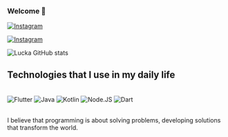 ### Welcome 👋

[![Instagram](https://img.shields.io/badge/Instagram-E4405F?style=for-the-badge&logo=instagram&logoColor=white)](https://www.instagram.com/lucka_denubila/)

[![Instagram](https://img.shields.io/badge/LinkedIn-0077B5?style=for-the-badge&logo=linkedin&logoColor=white)](https://www.linkedin.com/in/lucka-silva-94b854201/?locale=en_US)

![Lucka GitHub stats](https://github-readme-stats.vercel.app/api?username=luckka&show_icons=true&theme=dracula)

## Technologies that I use in my daily life

<div style="display: inline_block"><br/>
  <img align="center" alt="Flutter" src="https://img.shields.io/badge/Flutter-02569B?style=for-the-badge&logo=flutter&logoColor=white"/>
  <img align="center" alt="Java" src="https://img.shields.io/badge/Java-ED8B00?style=for-the-badge&logo=openjdk&logoColor=white"/>
  <img align="center" alt="Kotlin" src="https://img.shields.io/badge/Kotlin-0095D5?&style=for-the-badge&logo=kotlin&logoColor=white"/>
  <img align="center" alt="Node.JS" src="https://img.shields.io/badge/Node.js-43853D?style=for-the-badge&logo=node.js&logoColor=white"/>
  <img align="center" alt="Dart" src="https://img.shields.io/badge/Dart-0175C2?style=for-the-badge&logo=dart&logoColor=white"/>
</div><br/>

I believe that programming is about solving problems, developing solutions that transform the world.


  
